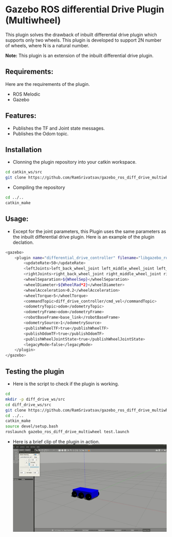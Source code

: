 # Gazebo ROS differential Drive Plugin (Multiwheel)
This plugin solves the drawback of inbuilt differential drive plugin which supports only two wheels.
This plugin is developed to support 2N number of wheels, where N is a natural number.

**Note:** This plugin is an extension of the inbuilt differential drive plugin.

## Requirements:
Here are the requirements of the plugin.
* ROS Melodic
* Gazebo

## Features:
* Publishes the TF and Joint state messages.
* Publishes the Odom topic.

## Installation
* Clonning the plugin repository into your catkin workspace.
```bash
cd catkin_ws/src
git clone https://github.com/RamSrivatsav/gazebo_ros_diff_drive_multiwheel.git
```
* Compiling the repository
```bash
cd ../..
catkin_make
```

## Usage:
* Except for the joint parameters, this Plugin uses the same parameters as the inbuilt differential drive plugin. Here is an example of the plugin declation.
```bash
<gazebo>
    <plugin name="differential_drive_controller" filename="libgazebo_ros_diff_drive_multiwheel.so">
        <updateRate>50</updateRate>
        <leftJoints>left_back_wheel_joint left_middle_wheel_joint left_front_wheel_joint</leftJoints>
        <rightJoints>right_back_wheel_joint right_middle_wheel_joint right_front_wheel_joint</rightJoints>
        <wheelSeparation>${WheelSep}</wheelSeparation>
        <wheelDiameter>${WheelRad*2}</wheelDiameter>
        <wheelAcceleration>0.2</wheelAcceleration>
        <wheelTorque>5</wheelTorque>
        <commandTopic>diff_drive_controller/cmd_vel</commandTopic>
        <odometryTopic>odom</odometryTopic>
        <odometryFrame>odom</odometryFrame>
        <robotBaseFrame>base_link</robotBaseFrame>
        <odometrySource>1</odometrySource>
        <publishWheelTF>true</publishWheelTF>
        <publishOdomTF>true</publishOdomTF>
        <publishWheelJointState>true</publishWheelJointState>
        <legacyMode>false</legacyMode>
    </plugin>
</gazebo>
```

## Testing the plugin
* Here is the script to check if the plugin is working.
```bash
cd
mkdir -p diff_drive_ws/src
cd diff_drive_ws/src
git clone https://github.com/RamSrivatsav/gazebo_ros_diff_drive_multiwheel.git
cd ../..
catkin_make
source devel/setup.bash
roslaunch gazebo_ros_diff_drive_multiwheel test.launch
```
* Here is a brief clip of the plugin in action.
![](output_gif.gif)